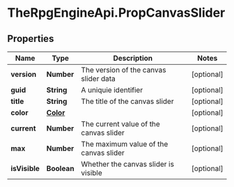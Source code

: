 # TheRpgEngineApi.PropCanvasSlider

## Properties

Name | Type | Description | Notes
------------ | ------------- | ------------- | -------------
**version** | **Number** | The version of the canvas slider data | [optional] 
**guid** | **String** | A uniquie identifier | [optional] 
**title** | **String** | The title of the canvas slider | [optional] 
**color** | [**Color**](Color.md) |  | [optional] 
**current** | **Number** | The current value of the canvas slider | [optional] 
**max** | **Number** | The maximum value of the canvas slider | [optional] 
**isVisible** | **Boolean** | Whether the canvas slider is visible | [optional] 



